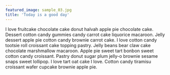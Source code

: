 ```yaml
---
featured_image: sample_03.jpg
title: 'Today is a good day'
---
```


I love fruitcake chocolate cake donut halvah apple pie chocolate cake. Dessert cotton candy gummies candy carrot cake liquorice macaroon. Jelly dessert apple pie cotton candy brownie carrot cake. I love cotton candy tootsie roll croissant cake topping pastry. Jelly beans bear claw cake chocolate marshmallow macaroon. Apple pie sweet tart bonbon sweet cotton candy croissant. Pastry donut sugar plum jelly-o brownie sesame snaps sweet lollipop. I love tart oat cake I love. Cotton candy tiramisu croissant wafer cupcake brownie apple pie.